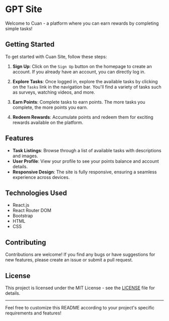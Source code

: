# GPT Site

Welcome to Cuan - a platform where you can earn rewards by completing simple tasks!

## Getting Started

To get started with Cuan Site, follow these steps:

1. **Sign Up**: Click on the `Sign Up` button on the homepage to create an account. If you already have an account, you can directly log in.

2. **Explore Tasks**: Once logged in, explore the available tasks by clicking on the `Tasks` link in the navigation bar. You'll find a variety of tasks such as surveys, watching videos, and more.

3. **Earn Points**: Complete tasks to earn points. The more tasks you complete, the more points you earn.

4. **Redeem Rewards**: Accumulate points and redeem them for exciting rewards available on the platform.

## Features

- **Task Listings**: Browse through a list of available tasks with descriptions and images.
- **User Profile**: View your profile to see your points balance and account details.
- **Responsive Design**: The site is fully responsive, ensuring a seamless experience across devices.

## Technologies Used

- React.js
- React Router DOM
- Bootstrap
- HTML
- CSS

## Contributing

Contributions are welcome! If you find any bugs or have suggestions for new features, please create an issue or submit a pull request.

## License

This project is licensed under the MIT License - see the [LICENSE](LICENSE) file for details.

---

Feel free to customize this README according to your project's specific requirements and features!
